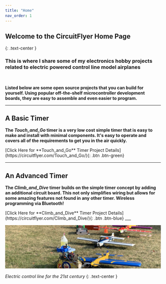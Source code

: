 ```yaml
---
title: "Home"
nav_order: 1
---
```


## Welcome to the CircuitFlyer Home Page
{: .text-center }

### **This is where I share some of my electronics hobby projects related to electric powered control line model airplanes**

<br>

**Listed below are some open source projects that you can build for yourself.  Using popular off-the-shelf microcontroller development boards, they are easy to assemble and even easier to program.**

___

## A Basic Timer

**The *Touch_and_Go* timer is a very low cost simple timer that is easy to make and install with minimal components.  It's easy to operate and covers all of the requirements to get you in the air quickly.**<br>

 <span class="fs-6">
[Click Here for **Touch_and_Go** Timer Project Details](https://circuitflyer.com/Touch_and_Go/){: .btn .btn-green}
</span>

___

## An Advanced Timer

**The *Climb_and_Dive* timer builds on the simple timer concept by adding an additional circuit board.  This not only simplifies wiring but allows for some amazing features not found in any other timer.  Wireless programming via Bluetooth!**<br>

 <span class="fs-6">
 [Click Here for **Climb_and_Dive** Timer Project Details](https://circuitflyer.com/Climb_and_Dive/){: .btn .btn-blue}
 </span>
___
<br>

![](/assets/images/2276.jpeg)

*Electric control line for the 21st century*
{: .text-center }
